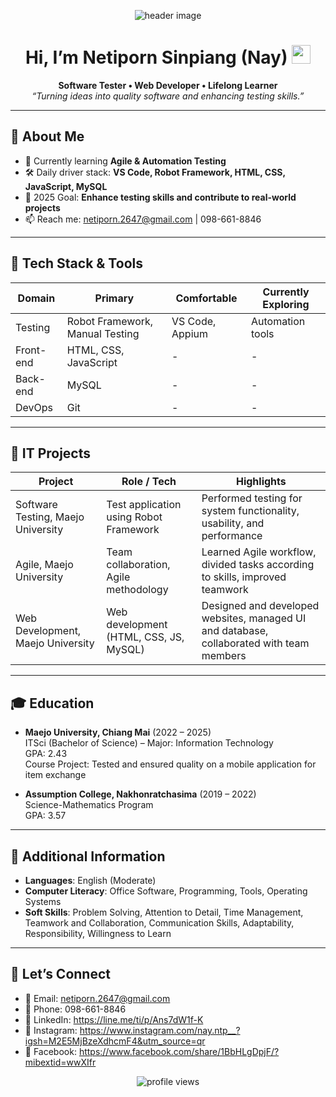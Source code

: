 <!-- Banner / Cover -->
<p align="center">
  <img src="![281417172_1367937110285255_1863668962219272421_n](https://github.com/user-attachments/assets/e8c4f329-94c9-4990-8a2e-d3995a342b56)
" alt="header image" />
</p>

<h1 align="center">
  Hi, I’m Netiporn Sinpiang (Nay) <img height="30" src="https://em-content.zobj.net/thumbs/120/apple/354/waving-hand_1f44b.png" />
</h1>

<p align="center">
  <strong>Software Tester • Web Developer • Lifelong Learner</strong><br/>
  <em>“Turning ideas into quality software and enhancing testing skills.”</em>
</p>

---

## 🚀 About Me

- 🌱 Currently learning **Agile & Automation Testing**
- 🛠 Daily driver stack: **VS Code, Robot Framework, HTML, CSS, JavaScript, MySQL**
- 🎯 2025 Goal: **Enhance testing skills and contribute to real-world projects**
- 📫 Reach me: netiporn.2647@gmail.com | 098-661-8846

---

## 🧰 Tech Stack & Tools

<div align="center">

| Domain    | Primary                         | Comfortable     | Currently Exploring |
| --------- | ------------------------------- | --------------- | ------------------- |
| Testing   | Robot Framework, Manual Testing | VS Code, Appium | Automation tools    |
| Front-end | HTML, CSS, JavaScript           | -               | -                   |
| Back-end  | MySQL                           | -               | -                   |
| DevOps    | Git                             | -               | -                   |

</div>

---

## 📌 IT Projects

| Project                            | Role / Tech                            | Highlights                                                                               |
| ---------------------------------- | -------------------------------------- | ---------------------------------------------------------------------------------------- |
| Software Testing, Maejo University | Test application using Robot Framework | Performed testing for system functionality, usability, and performance                   |
| Agile, Maejo University            | Team collaboration, Agile methodology  | Learned Agile workflow, divided tasks according to skills, improved teamwork             |
| Web Development, Maejo University  | Web development (HTML, CSS, JS, MySQL) | Designed and developed websites, managed UI and database, collaborated with team members |

---

## 🎓 Education

- **Maejo University, Chiang Mai** (2022 – 2025)  
  ITSci (Bachelor of Science) – Major: Information Technology  
  GPA: 2.43  
  Course Project: Tested and ensured quality on a mobile application for item exchange

- **Assumption College, Nakhonratchasima** (2019 – 2022)  
  Science-Mathematics Program  
  GPA: 3.57

---

## 📝 Additional Information

- **Languages**: English (Moderate)
- **Computer Literacy**: Office Software, Programming, Tools, Operating Systems
- **Soft Skills**: Problem Solving, Attention to Detail, Time Management, Teamwork and Collaboration, Communication Skills, Adaptability, Responsibility, Willingness to Learn

---

## 🤝 Let’s Connect

- 💌 Email: netiporn.2647@gmail.com
- 📱 Phone: 098-661-8846
- 💼 LinkedIn: https://line.me/ti/p/Ans7dW1f-K
- 📸 Instagram: https://www.instagram.com/nay.ntp__?igsh=M2E5MjBzeXdhcmF4&utm_source=qr
- 📘 Facebook: https://www.facebook.com/share/1BbHLgDpjF/?mibextid=wwXIfr

<p align="center">
  <img src="https://komarev.com/ghpvc/?username=⟪USERNAME⟫&style=flat-square" alt="profile views"/>
</p>

